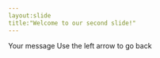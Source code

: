 ```yaml
---
layout:slide
title:"Welcome to our second slide!"
---
```

Your message
Use the left arrow to go back
